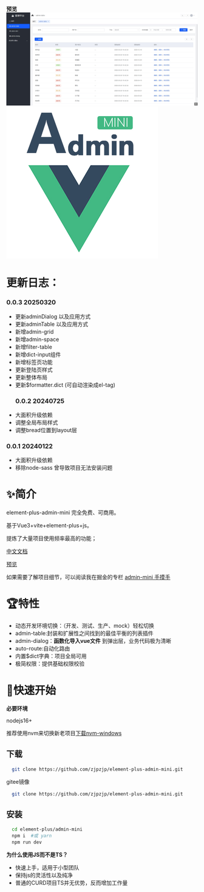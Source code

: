  **预览**
 ![demo](./demo.jpg)
 ![logo](./logo.jpg)
 # 更新日志：
  ### 0.0.3 20250320
- 更新adminDialog 以及应用方式
- 更新adminTable 以及应用方式
- 新增admin-grid
- 新增admin-space
- 新增filter-table
- 新增dict-input组件
- 新增标签页功能
- 更新登陆页样式
- 更新整体布局
- 更新$formatter.dict (可自动渲染成el-tag)
  ### 0.0.2 20240725
 - 大面积升级依赖
 - 调整全局布局样式
 - 调整bread位置到layout层

 ### 0.0.1 20240122
 - 大面积升级依赖
 - 移除node-sass 曾导致项目无法安装问题

# ✨简介


 element-plus-admin-mini 完全免费、可商用。

 基于Vue3+vite+element-plus+js。
 
 提炼了大量项目使用频率最高的功能；

[中文文档](http://admin-mini.gitee.io/element-plus-admin-mini-docs/)

[预览](http://admin-mini.gitee.io/element-plus-admin-mini/)

如果需要了解项目细节，可以阅读我在掘金的专栏 
[admin-mini 手摸手](https://juejin.cn/column/7287965561035489299)

# 🏆特性
- 动态开发环境切换：（开发、测试、生产、mock）轻松切换
- admin-table:封装和扩展性之间找到的最佳平衡的列表插件
- admin-dialog：**函数化导入vue文件** 到弹出层，业务代码极为清晰
- auto-route:自动化路由
- 内置$dict字典：项目全局可用
- 极简权限：提供基础权限校验


# 🚀快速开始

**必要环境**

nodejs16+

推荐使用nvm来切换新老项目[下载nvm-windows](https://github.com/coreybutler/nvm-windows/releases)

## 下载

```bash
  git clone https://github.com/zjpzjp/element-plus-admin-mini.git
```
gitee镜像
```bash
  git clone https://github.com/zjpzjp/element-plus-admin-mini.git
```

## 安装

```bash
  cd element-plus/admin-mini
  npm i  #或 yarn
  npm run dev
```





**为什么使用JS而不是TS？**
- 快速上手，适用于小型团队
- 保持js的灵活性以及纯净
- 普通的CURD项目TS并无优势，反而增加工作量


